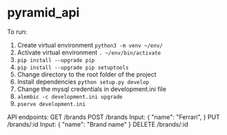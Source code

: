 # pyramid_api

To run:
1. Create virtual environment
  `python3 -m venv ~/env/`
2. Activate virtual environment
  `. ~/env/bin/activate`
3. `pip install --upgrade pip`
4. `pip install --upgrade pip setuptools`
5. Change directory to the root folder of the project
6. Install dependencies
  `python setup.py develop`
7. Change the mysql credentials in development.ini file
8. `alembic -c development.ini upgrade`
9. `pserve development.ini`

API endpoints:
GET /brands
POST /brands
Input:
{
	"name": "Ferrari",
}
PUT /brands/:id
Input:
{
	"name": "Brand name"
}
DELETE /brands/:id
